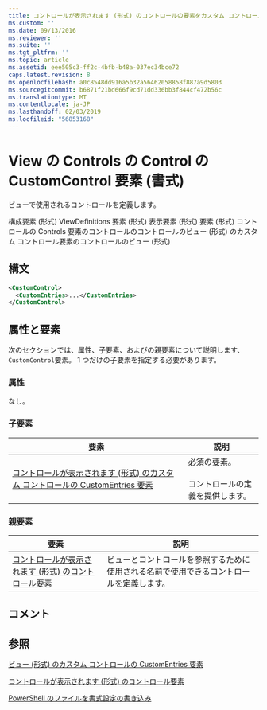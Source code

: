 ```yaml
---
title: コントロールが表示されます (形式) のコントロールの要素をカスタム コントロール |Microsoft Docs
ms.custom: ''
ms.date: 09/13/2016
ms.reviewer: ''
ms.suite: ''
ms.tgt_pltfrm: ''
ms.topic: article
ms.assetid: eee505c3-ff2c-4bfb-b48a-037ec34bce72
caps.latest.revision: 8
ms.openlocfilehash: a0c8548dd916a5b32a56462058858f887a9d5803
ms.sourcegitcommit: b6871f21bd666f9cd71dd336bb3f844cf472b56c
ms.translationtype: MT
ms.contentlocale: ja-JP
ms.lasthandoff: 02/03/2019
ms.locfileid: "56853168"
---
```

# <a name="customcontrol-element-for-control-for-controls-for-view-format"></a>View の Controls の Control の CustomControl 要素 (書式)

ビューで使用されるコントロールを定義します。

構成要素 (形式) ViewDefinitions 要素 (形式) 表示要素 (形式) 要素 (形式) コントロールの Controls 要素のコントロールのコントロールのビュー (形式) のカスタム コントロール要素のコントロールのビュー (形式)

## <a name="syntax"></a>構文

```xml
<CustomControl>
  <CustomEntries>...</CustomEntries>
</CustomControl>
```

## <a name="attributes-and-elements"></a>属性と要素

次のセクションでは、属性、子要素、およびの親要素について説明します、`CustomControl`要素。 1 つだけの子要素を指定する必要があります。

### <a name="attributes"></a>属性

なし。

### <a name="child-elements"></a>子要素

|要素|説明|
|-------------|-----------------|
|[コントロールが表示されます (形式) のカスタム コントロールの CustomEntries 要素](./customentries-element-for-customcontrol-for-controls-for-view-format.md)|必須の要素。<br /><br /> コントロールの定義を提供します。|

### <a name="parent-elements"></a>親要素

|要素|説明|
|-------------|-----------------|
|[コントロールが表示されます (形式) のコントロール要素](./control-element-for-controls-for-view-format.md)|ビューとコントロールを参照するために使用される名前で使用できるコントロールを定義します。|

## <a name="remarks"></a>コメント

## <a name="see-also"></a>参照

[ビュー (形式) のカスタム コントロールの CustomEntries 要素](./customentries-element-for-customcontrol-for-controls-for-configuration-format.md)

[コントロールが表示されます (形式) のコントロール要素](./control-element-for-controls-for-view-format.md)

[PowerShell のファイルを書式設定の書き込み](./writing-a-powershell-formatting-file.md)
